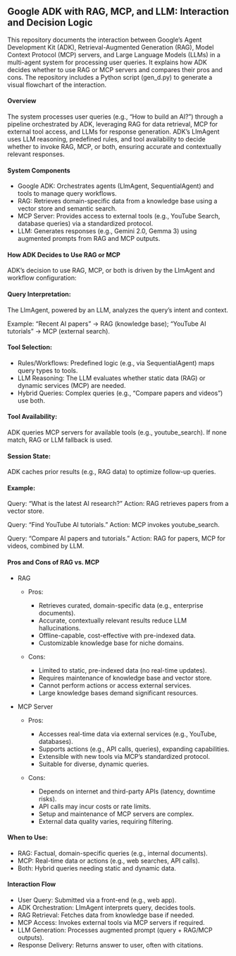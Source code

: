 ## Google ADK with RAG, MCP, and LLM: Interaction and Decision Logic

This repository documents the interaction between Google’s Agent Development Kit (ADK), Retrieval-Augmented Generation (RAG), Model Context Protocol (MCP) servers, and Large Language Models (LLMs) in a multi-agent system for processing user queries. It explains how ADK decides whether to use RAG or MCP servers and compares their pros and cons. The repository includes a Python script (gen_d.py) to generate a visual flowchart of the interaction.

#### Overview

The system processes user queries (e.g., “How to build an AI?”) through a pipeline orchestrated by ADK, leveraging RAG for data retrieval, MCP for external tool access, and LLMs for response generation. ADK’s LlmAgent uses LLM reasoning, predefined rules, and tool availability to decide whether to invoke RAG, MCP, or both, ensuring accurate and contextually relevant responses.

#### System Components

- Google ADK: Orchestrates agents (LlmAgent, SequentialAgent) and tools to manage query workflows.
- RAG: Retrieves domain-specific data from a knowledge base using a vector store and semantic search.
- MCP Server: Provides access to external tools (e.g., YouTube Search, database queries) via a standardized protocol.
- LLM: Generates responses (e.g., Gemini 2.0, Gemma 3) using augmented prompts from RAG and MCP outputs.

#### How ADK Decides to Use RAG or MCP

ADK’s decision to use RAG, MCP, or both is driven by the LlmAgent and workflow configuration:

#### Query Interpretation:

The LlmAgent, powered by an LLM, analyzes the query’s intent and context.

Example: “Recent AI papers” → RAG (knowledge base); “YouTube AI tutorials” → MCP (external search).

#### Tool Selection:

- Rules/Workflows: Predefined logic (e.g., via SequentialAgent) maps query types to tools.
- LLM Reasoning: The LLM evaluates whether static data (RAG) or dynamic services (MCP) are needed.
- Hybrid Queries: Complex queries (e.g., “Compare papers and videos”) use both.

#### Tool Availability:

ADK queries MCP servers for available tools (e.g., youtube_search). If none match, RAG or LLM fallback is used.

#### Session State:

ADK caches prior results (e.g., RAG data) to optimize follow-up queries.

#### Example:

Query: “What is the latest AI research?”
Action: RAG retrieves papers from a vector store.

Query: “Find YouTube AI tutorials.”
Action: MCP invokes youtube_search.

Query: “Compare AI papers and tutorials.”
Action: RAG for papers, MCP for videos, combined by LLM.

#### Pros and Cons of RAG vs. MCP

- RAG
    - Pros:
        - Retrieves curated, domain-specific data (e.g., enterprise documents).
        - Accurate, contextually relevant results reduce LLM hallucinations.
        - Offline-capable, cost-effective with pre-indexed data.
        - Customizable knowledge base for niche domains.

    - Cons:
        - Limited to static, pre-indexed data (no real-time updates).
        - Requires maintenance of knowledge base and vector store.
        - Cannot perform actions or access external services.
        - Large knowledge bases demand significant resources.

- MCP Server
    - Pros:
        - Accesses real-time data via external services (e.g., YouTube, databases).
        - Supports actions (e.g., API calls, queries), expanding capabilities.
        - Extensible with new tools via MCP’s standardized protocol.
        - Suitable for diverse, dynamic queries.

    - Cons:
        - Depends on internet and third-party APIs (latency, downtime risks).
        - API calls may incur costs or rate limits.
        - Setup and maintenance of MCP servers are complex.
        - External data quality varies, requiring filtering.

#### When to Use:

- RAG: Factual, domain-specific queries (e.g., internal documents).
- MCP: Real-time data or actions (e.g., web searches, API calls).
- Both: Hybrid queries needing static and dynamic data.

#### Interaction Flow

- User Query: Submitted via a front-end (e.g., web app).
- ADK Orchestration: LlmAgent interprets query, decides tools.
- RAG Retrieval: Fetches data from knowledge base if needed.
- MCP Access: Invokes external tools via MCP servers if required.
- LLM Generation: Processes augmented prompt (query + RAG/MCP outputs).
- Response Delivery: Returns answer to user, often with citations.
